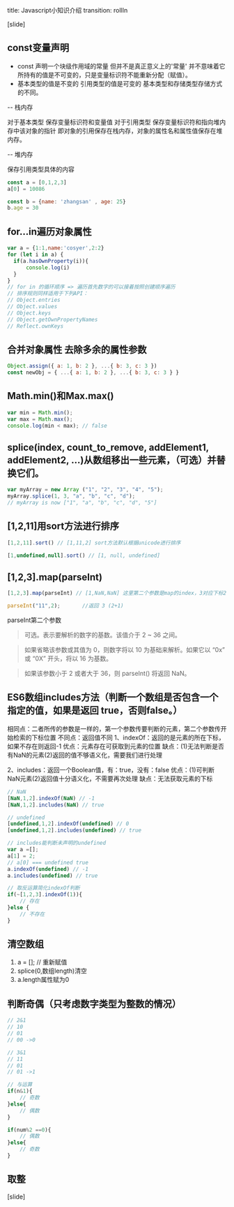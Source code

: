 title: Javascript小知识介绍
transition: rollIn

[slide]
## const变量声明

- const 声明一个块级作用域的常量 但并不是真正意义上的'常量' 并不意味着它所持有的值是不可变的，只是变量标识符不能重新分配（赋值）。
- 基本类型的值是不变的 引用类型的值是可变的
基本类型和存储类型存储方式的不同。

-- 栈内存

对于基本类型 保存变量标识符和变量值
对于引用类型 保存变量标识符和指向堆内存中该对象的指针 
即对象的引用保存在栈内存，对象的属性名和属性值保存在堆内存。

-- 堆内存

保存引用类型具体的内容

```javascript
const a = [0,1,2,3]
a[0] = 10086

const b = {name: 'zhangsan' , age: 25}
b.age = 30
```

## for...in遍历对象属性
```javascript
var a = {1:1,name:'cosyer',2:2}
for (let i in a) {
  if(a.hasOwnProperty(i)){
      console.log(i)
  }
}
// for in 的循环顺序 => 遍历首先数字的可以接着按照创建顺序遍历
// 排序规则同样适用于下列API：
// Object.entries
// Object.values
// Object.keys
// Object.getOwnPropertyNames
// Reflect.ownKeys
```
## 合并对象属性 去除多余的属性参数
```javascript
Object.assign({ a: 1, b: 2 }, ...{ b: 3, c: 3 })
const newObj = { ...{ a: 1, b: 2 }, ...{ b: 3, c: 3 } } 
```

## Math.min()和Max.max()
```javascript
var min = Math.min();
var max = Math.max();
console.log(min < max); // false
```

## splice(index, count_to_remove, addElement1, addElement2, ...)从数组移出一些元素，（可选）并替换它们。
```javascript
var myArray = new Array ("1", "2", "3", "4", "5");
myArray.splice(1, 3, "a", "b", "c", "d"); 
// myArray is now ["1", "a", "b", "c", "d", "5"]
```

## [1,2,11]用sort方法进行排序
```javascript
[1,2,11].sort() // [1,11,2] sort方法默认根据unicode进行排序

[1,undefined,null].sort() // [1, null, undefined]
```

## [1,2,3].map(parseInt)
```javascript
[1,2,3].map(parseInt) // [1,NaN,NaN] 这里第二个参数是map的index，3对应下标2，3没有二进制的。

parseInt("11",2);		//返回 3 (2+1)
```
parseInt第二个参数	
> 可选。表示要解析的数字的基数。该值介于 2 ~ 36 之间。

> 如果省略该参数或其值为 0，则数字将以 10 为基础来解析。如果它以 “0x” 或 “0X” 开头，将以 16 为基数。

> 如果该参数小于 2 或者大于 36，则 parseInt() 将返回 NaN。

## ES6数组includes方法（判断一个数组是否包含一个指定的值，如果是返回 true，否则false。）
相同点：二者所传的参数是一样的，第一个参数传要判断的元素，第二个参数传开始检索的下标位置
不同点：返回值不同
1、indexOf：返回的是元素的所在下标，如果不存在则返回-1
优点：元素存在可获取到元素的位置 
缺点：(1)无法判断是否有NaN的元素(2)返回的值不够语义化，需要我们进行处理

2、includes：返回一个Boolean值，有：true，没有：false
优点：(1)可判断NaN元素(2)返回值十分语义化，不需要再次处理 
缺点：无法获取元素的下标
```javascript
// NaN
[NaN,1,2].indexOf(NaN) // -1
[NaN,1,2].includes(NaN) // true

// undefined
[undefined,1,2].indexOf(undefined) // 0
[undefined,1,2].includes(undefined) // true

// includes能判断未声明的undefined
var a =[];
a[1] = 2;
// a[0] === undefined true
a.indexOf(undefined) // -1
a.includes(undefined) // true

// 取反运算简化indexOf判断
if(~[1,2,3].indexOf(1)){
    // 存在
}else {
    // 不存在
}
```

## 清空数组
1. a = []; // 重新赋值
2. splice(0,数组length)清空
3. a.length属性赋为0

## 判断奇偶（只考虑数字类型为整数的情况）
```javascript
// 2&1
// 10
// 01
// 00 ->0

// 3&1
// 11
// 01
// 01 ->1

// 与运算
if(n&1){
    // 奇数
}else{
    // 偶数
}

if(num%2 ==0){
    // 偶数
}else{
    // 奇数
}
```

## 取整
[slide]